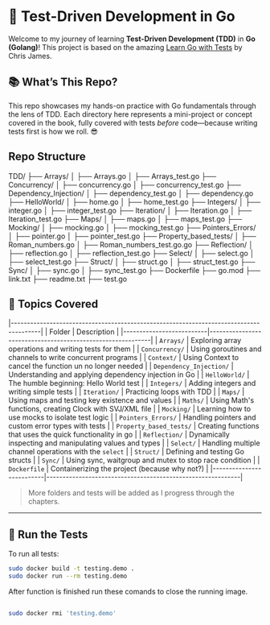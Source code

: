 # 🧪 Test-Driven Development in Go

Welcome to my journey of learning **Test-Driven Development (TDD)** in **Go (Golang)**! This project is based on the amazing [Learn Go with Tests](https://quii.gitbook.io/learn-go-with-tests/) by Chris James.

## 📚 What’s This Repo?

This repo showcases my hands-on practice with Go fundamentals through the lens of TDD. Each directory here represents a mini-project or concept covered in the book, fully covered with tests *before* code—because writing tests first is how we roll. 😎

## Repo Structure 

TDD/
├── Arrays/
│   ├── Arrays.go
│   ├── Arrays_test.go
├── Concurrency/
│   ├── concurrency.go
│   ├── concurrency_test.go
├── Dependency_Injection/
│   ├── dependency_test.go
│   ├── dependency.go
├── HelloWorld/
│   ├── home.go
│   ├── home_test.go
├── Integers/
│   ├── integer.go
│   ├── integer_test.go
├── Iteration/
│   ├── Iteration.go
│   ├── Iteration_test.go
├── Maps/
│   ├── maps.go
│   ├── maps_test.go
├── Mocking/
│   ├── mocking.go
│   ├── mocking_test.go
├── Pointers_Errors/
│   ├── pointer.go
│   ├── pointer_test.go
├── Property_based_tests/
│   ├── Roman_numbers.go
│   ├── Roman_numbers_test.go.go
├── Reflection/
│   ├── reflection.go
│   ├── reflection_test.go
├── Select/
│   ├── select.go
│   ├── select_test.go
├── Struct/
│   ├── struct.go
│   ├── struct_test.go
├── Sync/
│   ├── sync.go
│   ├── sync_test.go
├── Dockerfile
├── go.mod
├── link.txt
├── readme.txt
├── test.go


## 🚀 Topics Covered
|---------------------------------------------------------------------------------------|
| Folder                   | Description                                                |
|--------------------------|------------------------------------------------------------|
| `Arrays/`                | Exploring array operations and writing tests for them      |
| `Concurrency/`           | Using goroutines and channels to write concurrent programs |
| `Context/`               | Using Context to cancel the function un no longer needed   |
| `Dependency_Injection/`  | Understanding and applying dependency injection in Go      |
| `HelloWorld/`            | The humble beginning: Hello World test                     |
| `Integers/`              | Adding integers and writing simple tests                   |
| `Iteration/`             | Practicing loops with TDD                                  |
| `Maps/`                  | Using maps and testing key existence and values            |
| `Maths/`                 | Using Math's functions, creating Clock with SVJ/XML file   |
| `Mocking/`               | Learning how to use mocks to isolate test logic            |
| `Pointers_Errors/`       | Handling pointers and custom error types with tests        |
| `Property_based_tests/`  | Creating functions that uses the quick functionality in go |
| `Reflection/`            | Dynamically inspecting and manipulating values and types   |
| `Select/`                | Handling multiple channel operations with the `select`     |
| `Struct/`                | Defining and testing Go structs                            |
| `Sync/`                  | Using sync, waitgroup and mutex to stop race condition     |
| `Dockerfile`             | Containerizing the project (because why not?)              |
|--------------------------|------------------------------------------------------------|

> More folders and tests will be added as I progress through the chapters.

---

## 🧪 Run the Tests

To run all tests:

```bash
sudo docker build -t testing.demo .
sudo docker run --rm testing.demo
```
After function is finished run these comands to close the running image.

```bash

sudo docker rmi 'testing.demo'
